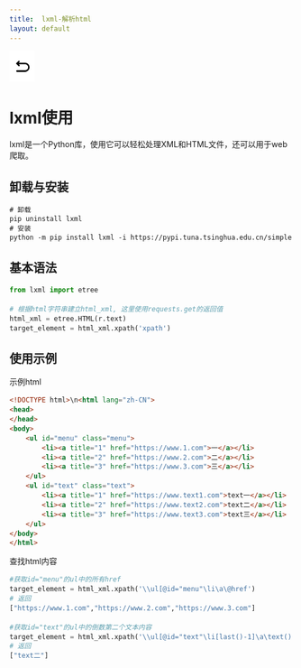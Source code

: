 ```yaml
---
title:  lxml-解析html
layout: default
---
```

[![返回](/assets/images/back.png)](../../../../2022/07/05/Python_Index.html)

# lxml使用

lxml是一个Python库，使用它可以轻松处理XML和HTML文件，还可以用于web爬取。

## 卸载与安装

```
# 卸载
pip uninstall lxml
# 安装  
python -m pip install lxml -i https://pypi.tuna.tsinghua.edu.cn/simple
```

## 基本语法

```python
from lxml import etree

# 根据html字符串建立html_xml, 这里使用requests.get的返回值
html_xml = etree.HTML(r.text)
target_element = html_xml.xpath('xpath')
```

## 使用示例

示例html

```html
<!DOCTYPE html>\n<html lang="zh-CN">
<head>
</head>
<body>
    <ul id="menu" class="menu">
        <li><a title="1" href="https://www.1.com">一</a></li>
        <li><a title="2" href="https://www.2.com">二</a></li>
        <li><a title="3" href="https://www.3.com">三</a></li>
    </ul>
    <ul id="text" class="text">
        <li><a title="1" href="https://www.text1.com">text一</a></li>
        <li><a title="2" href="https://www.text2.com">text二</a></li>
        <li><a title="3" href="https://www.text3.com">text三</a></li>
    </ul>
</body>
</html>
```

查找html内容

```python
#获取id="menu"的ul中的所有href
target_element = html_xml.xpath('\\ul[@id="menu"\li\a\@href')
# 返回
["https://www.1.com","https://www.2.com","https://www.3.com"]

#获取id="text"的ul中的倒数第二个文本内容
target_element = html_xml.xpath('\\ul[@id="text"\li[last()-1]\a\text()')
# 返回
["text二"]
```